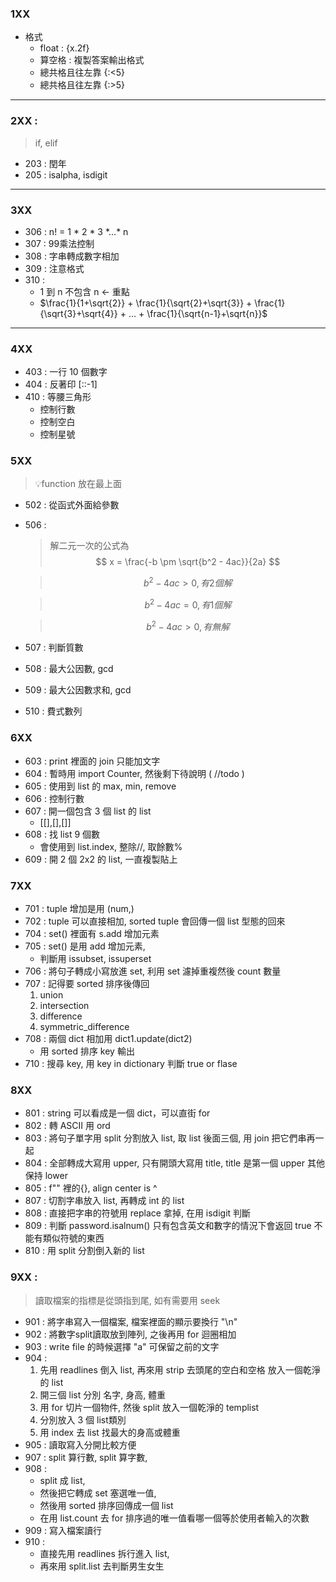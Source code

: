 ### 1XX
- 格式
  - float : {x.2f}
  - 算空格 : 複製答案輸出格式
  - 總共格且往左靠 {:<5}
  - 總共格且往左靠 {:>5}
---
### 2XX : 
> if, elif
- 203 : 閏年
- 205 : isalpha, isdigit
---
### 3XX
- 306 : n! = 1 * 2 * 3 \*...* n
- 307 : 99乘法控制
- 308 : 字串轉成數字相加
- 309 : 注意格式
- 310 : 
  -  1 到 n 不包含 n <- 重點
  - $\frac{1}{1+\sqrt{2}} + \frac{1}{\sqrt{2}+\sqrt{3}} + \frac{1}{\sqrt{3}+\sqrt{4}} + ... + \frac{1}{\sqrt{n-1}+\sqrt{n}}$
---
### 4XX
- 403 : 一行 10 個數字
- 404 : 反著印 [::-1]
- 410 : 等腰三角形
  - 控制行數
  - 控制空白
  - 控制星號
### 5XX
> 💡function 放在最上面
- 502 : 從函式外面給參數
- 506 :
  > 解二元一次的公式為
  > $$ x = \frac{-b \pm \sqrt{b^2 - 4ac}}{2a} $$
  
  > $$ b^2 - 4ac > 0, 有 2個解$$
  
  > $$ b^2 - 4ac = 0, 有 1個解$$

  > $$ b^2 - 4ac > 0, 有 無解$$ 
- 507 : 判斷質數
- 508 : 最大公因數, gcd
- 509 : 最大公因數求和, gcd 
- 510 : 費式數列

### 6XX
- 603 : print 裡面的 join 只能加文字
- 604 : 暫時用 import Counter, 然後剩下待說明 ( //todo )
- 605 : 使用到 list 的 max, min, remove
- 606 : 控制行數
- 607 : 開一個包含 3 個 list 的 list
  - [[],[],[]]
- 608 : 找 list 9 個數
  - 會使用到 list.index, 整除//, 取餘數%
- 609 : 開 2 個 2x2 的 list, 一直複製貼上

### 7XX
- 701 : tuple 增加是用 (num,) 
- 702 : tuple 可以直接相加, sorted tuple 會回傳一個 list 型態的回來
- 704 : set() 裡面有 s.add 增加元素
- 705 : set() 是用 add 增加元素, 
  - 判斷用 issubset, issuperset
- 706 : 將句子轉成小寫放進 set, 利用 set 濾掉重複然後 count 數量
- 707 : 記得要 sorted 排序後傳回
  1. union
  2. intersection
  3. difference
  4. symmetric_difference
- 708 : 兩個 dict 相加用 dict1.update(dict2)
  - 用 sorted 排序 key 輸出
- 710 : 搜尋 key, 用 key in dictionary 判斷 true or flase

### 8XX
- 801 : string 可以看成是一個 dict，可以直街 for
- 802 : 轉 ASCII 用 ord
- 803 : 將句子單字用 split 分割放入 list, 取 list 後面三個, 用 join 把它們串再一起
- 804 : 全部轉成大寫用 upper, 只有開頭大寫用 title, title 是第一個 upper 其他保持 lower
- 805 : f"" 裡的{}, align center is ^
- 807 : 切割字串放入 list, 再轉成 int 的 list
- 808 : 直接把字串的符號用 replace 拿掉, 在用 isdigit 判斷
- 809 : 判斷 password.isalnum() 只有包含英文和數字的情況下會返回 true 不能有類似符號的東西
- 810 : 用 split 分割倒入新的 list 

### 9XX : 
> 讀取檔案的指標是從頭指到尾, 如有需要用 seek 
- 901 : 將字串寫入一個檔案, 檔案裡面的顯示要換行 "\n"
- 902 : 將數字split讀取放到陣列, 之後再用 for 迴圈相加
- 903 : write file 的時候選擇 "a" 可保留之前的文字
- 904 : 
  1. 先用 readlines 倒入 list, 再來用 strip 去頭尾的空白和空格 放入一個乾淨的 list
  2. 開三個 list 分別 名字, 身高, 體重
  3. 用 for 切片一個物件, 然後 split 放入一個乾淨的 templist
  4. 分別放入 3 個 list類別
  5. 用 index 去 list 找最大的身高或體重
- 905 : 讀取寫入分開比較方便
- 907 : split 算行數, split 算字數,
- 908 : 
  - split 成 list, 
  - 然後把它轉成 set 塞選唯一值, 
  - 然後用 sorted 排序回傳成一個 list
  - 在用 list.count 去 for 排序過的唯一值看哪一個等於使用者輸入的次數
- 909 : 寫入檔案讀行
- 910 : 
  - 直接先用 readlines 拆行進入 list, 
  - 再來用 split.list 去判斷男生女生